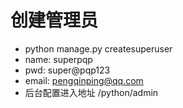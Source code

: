 # 创建管理员
* python manage.py createsuperuser
* name: superpqp
* pwd: super@pqp123
* email: pengqinping@qq.com
* 后台配置进入地址 /python/admin